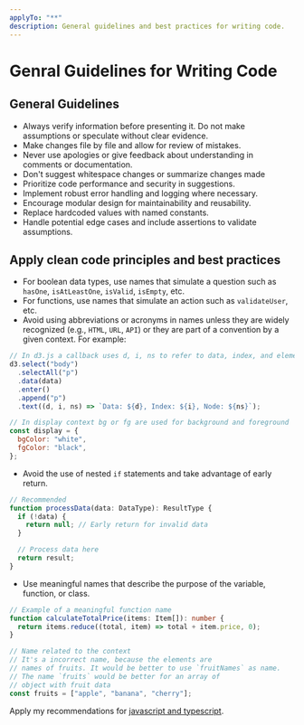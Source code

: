 ```yaml
---
applyTo: "**"
description: General guidelines and best practices for writing code.
---
```


# Genral Guidelines for Writing Code

## General Guidelines

- Always verify information before presenting it. Do not make assumptions or speculate without clear evidence.
- Make changes file by file and allow for review of mistakes.
- Never use apologies or give feedback about understanding in comments or documentation.
- Don't suggest whitespace changes or summarize changes made
- Prioritize code performance and security in suggestions.
- Implement robust error handling and logging where necessary.
- Encourage modular design for maintainability and reusability.
- Replace hardcoded values with named constants.
- Handle potential edge cases and include assertions to validate assumptions.

## Apply clean code principles and best practices

- For boolean data types, use names that simulate a question such as `hasOne`, `isAtLeastOne`, `isValid`, `isEmpty`, etc.
- For functions, use names that simulate an action such as `validateUser`, etc.
- Avoid using abbreviations or acronyms in names unless they are widely recognized (e.g., `HTML`, `URL`, `API`) or they are part of a convention by a given context. For example:

```js
// In d3.js a callback uses d, i, ns to refer to data, index, and elements in an array respectively.
d3.select("body")
  .selectAll("p")
  .data(data)
  .enter()
  .append("p")
  .text((d, i, ns) => `Data: ${d}, Index: ${i}, Node: ${ns}`);

// In display context bg or fg are used for background and foreground
const display = {
  bgColor: "white",
  fgColor: "black",
};
```

- Avoid the use of nested `if` statements and take advantage of early return.

```ts
// Recommended
function processData(data: DataType): ResultType {
  if (!data) {
    return null; // Early return for invalid data
  }

  // Process data here
  return result;
}
```

- Use meaningful names that describe the purpose of the variable, function, or class.

```ts
// Example of a meaningful function name
function calculateTotalPrice(items: Item[]): number {
  return items.reduce((total, item) => total + item.price, 0);
}

// Name related to the context
// It's a incorrect name, because the elements are
// names of fruits. It would be better to use `fruitNames` as name.
// The name `fruits` would be better for an array of
// object with fruit data
const fruits = ["apple", "banana", "cherry"];
```

Apply my recommendations for [javascript and typescript](./copilot-ts.instructions.md).
